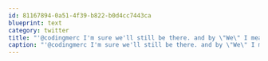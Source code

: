 ```yaml
---
id: 81167894-0a51-4f39-b822-b0d4cc7443ca
blueprint: text
category: twitter
title: "'@codingmerc I'm sure we'll still be there. and by \"We\" I mean Me"
caption: "'@codingmerc I'm sure we'll still be there. and by \"We\" I mean Me"
---
```

